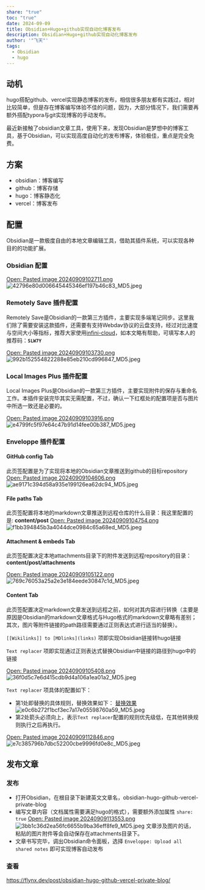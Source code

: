 ```yaml
---
share: "true"
toc: "true"
date: 2024-09-09
title: Obsidian+Hugo+github实现自动化博客发布
description: Obsidian+Hugo+github实现自动化博客发布
author: '"飞天"'
tags:
  - Obsidian
  - hugo
---
```



## 动机

hugo搭配github、vercel实现静态博客的发布，相信很多朋友都有实践过，相对比较简单，但是存在博客编写体验不佳的问题，因为，大部分情况下，我们需要再额外搭配typora与git实现博客的手动发布。

最近新接触了obsidian文章工具，使用下来，发现Obsidian是梦想中的博客工具，基于Obsidian，可以实现高度自动化的发布博客，体验极佳，重点是完全免费。

## 方案
- obsidian：博客编写
- github：博客存储
- hugo：博客静态化
- vercel：博客发布

## 配置

Obsidian是一款极度自由的本地文章编辑工具，借助其插件系统，可以实现各种目的的功能扩展。

### Obsidian 配置

[Open: Pasted image 20240909102711.png](/post/attachments/42796e80d006645445346ef197b46c83_MD5.jpeg)
![42796e80d006645445346ef197b46c83_MD5.jpeg](/post/attachments/42796e80d006645445346ef197b46c83_MD5.jpeg)
### Remotely Save  插件配置

Remotely Save是Obsidian的一款第三方插件，主要实现多端笔记同步。这里我们除了需要安装这款插件，还需要有支持Webdav协议的云盘支持，经过对比速度与空间大小等指标，推荐大家使用[infini-cloud](https://infini-cloud.net/)，如本文略有帮助，可填写本人的推荐码：**`SLW7Y`**

[Open: Pasted image 20240909103730.png](/post/attachments/992b152554822288e85eb210cd996847_MD5.jpeg)
![992b152554822288e85eb210cd996847_MD5.jpeg](/post/attachments/992b152554822288e85eb210cd996847_MD5.jpeg)

### Local Images Plus 插件配置
Local Images Plus是Obsidian的一款第三方插件，主要实现附件的保存与重命名工作。本插件安装完毕其实无需配置，不过，确认一下红框处的配置项是否与图片中所选一致还是必要的。

[Open: Pasted image 20240909103916.png](/post/attachments/e4799fc5f97e64c47b91d14fee00b387_MD5.jpeg)
![e4799fc5f97e64c47b91d14fee00b387_MD5.jpeg](/post/attachments/e4799fc5f97e64c47b91d14fee00b387_MD5.jpeg)
### Enveloppe 插件配置

#### GitHub config Tab
此页签配置是为了实现将本地的Obsidian文章推送到github的目标repository
[Open: Pasted image 20240909104606.png](/post/attachments/ae9171c394d58a935e199126ea62dc94_MD5.jpeg)
![ae9171c394d58a935e199126ea62dc94_MD5.jpeg](/post/attachments/ae9171c394d58a935e199126ea62dc94_MD5.jpeg)
#### File paths Tab

此页签配置将本地的markdown文章推送到远程仓库的什么目录：我这里配置的是: **content/post**
[Open: Pasted image 20240909104754.png](/post/attachments/f1bb394845b3a4044dce0984c65a68ed_MD5.jpeg)
![f1bb394845b3a4044dce0984c65a68ed_MD5.jpeg](/post/attachments/f1bb394845b3a4044dce0984c65a68ed_MD5.jpeg)

#### Attachment & embeds Tab

此页签配置决定本地attachments目录下的附件发送到远程repository的目录：**content/post/attachments**

[Open: Pasted image 20240909105122.png](/post/attachments/769c76053a25a2e3e184eede30847c1d_MD5.jpeg)
![769c76053a25a2e3e184eede30847c1d_MD5.jpeg](/post/attachments/769c76053a25a2e3e184eede30847c1d_MD5.jpeg)

####  Content Tab

此页签配置决定markdown文章发送到远程之前，如何对其内容进行转换（主要是原因是Obsidian的markdown文章格式与Hugo格式的markdown文章略有差别；其次，图片等附件链接的path路径需要通过正则表达式进行适当的替换）。

`[[Wikilinks]] to [MDlinks](links)` 项即实现Obsidian链接转hugo链接

`Text replacer` 项即实现通过正则表达式替换Obsidian中链接的路径到hugo中的链接

[Open: Pasted image 20240909105408.png](/post/attachments/36f0d5c7e6d415cdb9d4a106a1ea01a2_MD5.jpeg)
![36f0d5c7e6d415cdb9d4a106a1ea01a2_MD5.jpeg](/post/attachments/36f0d5c7e6d415cdb9d4a106a1ea01a2_MD5.jpeg)


`Text replacer` 项具体的配置如下：

- 第1处即替换的具体规则，替换效果如下：
[替换效果](/post/attachments/e0c6b272f1bcf3ec7a17e05598760a59_MD5.jpeg)
![e0c6b272f1bcf3ec7a17e05598760a59_MD5.jpeg](/post/attachments/e0c6b272f1bcf3ec7a17e05598760a59_MD5.jpeg)
- 第2处箭头必须向上，表示`Text replacer`配置的规则优先级低，在其他转换规则执行之后再执行。

[Open: Pasted image 20240909112846.png](/post/attachments/e7c385796b7dbc52200cbe9996fd0e8c_MD5.jpeg)
![e7c385796b7dbc52200cbe9996fd0e8c_MD5.jpeg](/post/attachments/e7c385796b7dbc52200cbe9996fd0e8c_MD5.jpeg)

## 发布文章

### 发布

- 打开Obsidian，在根目录下新建英文文章名，obsidian-hugo-github-vercel-private-blog
- 编写文章内容（文档属性需要满足hugo的格式），需要额外添加属性 `share: true`
[Open: Pasted image 20240909113553.png](/post/attachments/3bb1c36d2ea56fc6655b9ba36eff8fe9_MD5.jpeg)
![3bb1c36d2ea56fc6655b9ba36eff8fe9_MD5.jpeg](/post/attachments/3bb1c36d2ea56fc6655b9ba36eff8fe9_MD5.jpeg) 文章涉及图片的话，粘贴的图片附件等会自动保存在attachments目录下。
- 文章书写完毕，调出Obsidian命令面板，选择 `Enveloppe: Upload all shared notes` 即可实现博客自动发布
### 查看

https://flynx.dev/post/obsidian-hugo-github-vercel-private-blog/